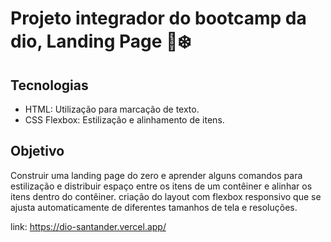 # Projeto integrador do bootcamp da dio, Landing Page :page_with_curl::snowflake:<br>
## Tecnologias
- HTML: Utilização para marcação de texto.
- CSS Flexbox: Estilização e alinhamento de itens.
## Objetivo
 Construir uma landing page do zero e aprender alguns comandos para estilização e distribuir espaço entre os itens de um contêiner e alinhar os itens dentro do contêiner. criação do layout com flexbox responsivo que se ajusta automaticamente de diferentes tamanhos de tela e resoluções. <br>

link: https://dio-santander.vercel.app/
